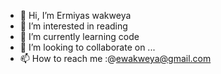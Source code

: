 - 👋 Hi, I’m Ermiyas wakweya
- 👀 I’m interested in reading
- 🌱 I’m currently learning code
- 💞️ I’m looking to collaborate on ...
- 📫 How to reach me :@ewakweya@gmail.com

<!---
ermiyaswakweya/ermiyaswakweya is a ✨ special ✨ repository because its `README.md` (this file) appears on your GitHub profile.
You can click the Preview link to take a look at your changes.
--->
